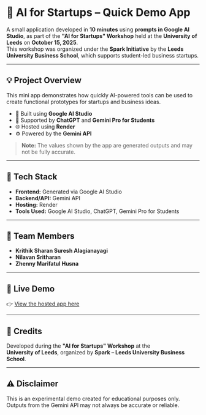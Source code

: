 # 🚀 AI for Startups – Quick Demo App

A small application developed in **10 minutes** using **prompts in Google AI Studio**, as part of the **"AI for Startups" Workshop** held at the **University of Leeds** on **October 15, 2025**.  
This workshop was organized under the **Spark Initiative** by the **Leeds University Business School**, which supports student-led business startups.

---

## 💡 Project Overview
This mini app demonstrates how quickly AI-powered tools can be used to create functional prototypes for startups and business ideas.

- 🧠 Built using **Google AI Studio**
- 💬 Supported by **ChatGPT** and **Gemini Pro for Students**
- 🌐 Hosted using **Render**
- ⚙️ Powered by the **Gemini API**

> **Note:** The values shown by the app are generated outputs and may not be fully accurate.

---

## 🧰 Tech Stack
- **Frontend:** Generated via Google AI Studio  
- **Backend/API:** Gemini API  
- **Hosting:** Render  
- **Tools Used:** Google AI Studio, ChatGPT, Gemini Pro for Students  

---

## 👥 Team Members
- **Krithik Sharan Suresh Alagianayagi**  
- **Nilavan Sritharan**  
- **Zhenny Marifatul Husna**

---

## 🔗 Live Demo
👉 [View the hosted app here](https://a-broke-uni-students-itinerary-planner.onrender.com)

---

## 🏫 Credits
Developed during the **"AI for Startups" Workshop** at the  
**University of Leeds**, organized by **Spark – Leeds University Business School**.

---

## ⚠️ Disclaimer
This is an experimental demo created for educational purposes only.  
Outputs from the Gemini API may not always be accurate or reliable.
